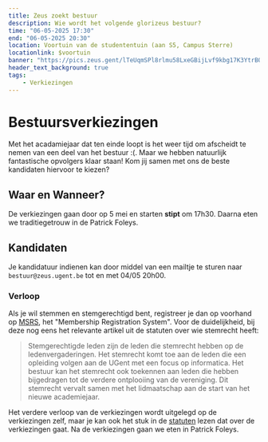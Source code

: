 ```yaml
---
title: Zeus zoekt bestuur
description: Wie wordt het volgende glorizeus bestuur?
time: "06-05-2025 17:30"
end: "06-05-2025 20:30"
location: Voortuin van de studententuin (aan S5, Campus Sterre)
locationlink: $voortuin
banner: "https://pics.zeus.gent/lTeUqmSPl8rlmu58LxeGBijLvf9kbg17K3YtrBQ6.jpg"
header_text_background: true
tags:
    - Verkiezingen
---
```


# Bestuursverkiezingen

Met het acadamiejaar dat ten einde loopt is het weer tijd om afscheidt te nemen van een deel van het bestuur :(.
Maar we hebben natuurlijk fantastische opvolgers klaar staan!
Kom jij samen met ons de beste kandidaten hiervoor te kiezen?

## Waar en Wanneer?

De verkiezingen gaan door op 5 mei en starten **stipt** om 17h30.
Daarna eten we traditiegetrouw in de Patrick Foleys.

## Kandidaten 

Je kandidatuur indienen kan door middel van een mailtje te sturen naar `bestuur@zeus.ugent.be` tot en met 04/05 20h00.

### Verloop

Als je wil stemmen en stemgerechtigd bent, registreer je dan op voorhand op [MSRS][msrs], het "Membership Registration System". Voor de duidelijkheid, bij deze nog eens het relevante artikel uit de statuten over wie stemrecht heeft:

> Stemgerechtigde leden zijn de leden die stemrecht hebben op de ledenvergaderingen. Het stemrecht komt toe aan de leden die een opleiding volgen aan de UGent met een focus op informatica. Het bestuur kan het stemrecht ook toekennen aan leden die hebben bijgedragen tot de verdere ontplooiing van de vereniging. Dit stemrecht vervalt samen met het lidmaatschap aan de start van het nieuwe academiejaar.

Het verdere verloop van de verkiezingen wordt uitgelegd op de verkiezingen zelf, maar je kan ook het stuk in de [statuten][statuten] lezen dat over de verkiezingen gaat. Na de verkiezingen gaan we eten in Patrick Foleys.

[statuten]: https://zeus.ugent.be/about/statuten/#hoofdstuk-iii---het-bestuur
[msrs]: https://msrs.zeus.gent/

